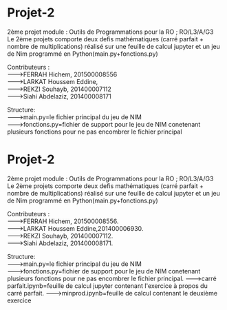 # Projet-2
2ème projet module : Outils de Programmations pour la RO ; RO/L3/A/G3  
Le 2ème projets comporte deux defis mathématiques (carré parfait + nombre de multiplications) réalisé sur une feuille de calcul jupyter et un jeu de Nim  programmé en Python(main.py+fonctions.py)  
  
  Contributeurs :  
  --->FERRAH Hichem, 201500008556  
  --->LARKAT Houssem Eddine,  
  --->REKZI Souhayb, 201400007112   
  --->Siahi Abdelaziz, 201400008171    
  
  Structure:  
    --->main.py=le fichier principal du jeu de NIM  
    --->fonctions.py=fichier de support pour le jeu de NIM conetenant plusieurs fonctions pour ne pas encombrer le fichier principal  
  
# Projet-2
2ème projet module : Outils de Programmations pour la RO ; RO/L3/A/G3  
Le 2ème projets comporte deux defis mathématiques (carré parfait + nombre de multiplications) réalisé sur une feuille de calcul jupyter et un jeu de Nim  programmé en Python(main.py+fonctions.py)  
  
  Contributeurs :  
  --->FERRAH Hichem, 201500008556.   
  --->LARKAT Houssem Eddine,201400006930.   
  --->REKZI Souhayb, 201400007112.   
  --->Siahi Abdelaziz, 201400008171.     
  
  Structure:  
    --->main.py=le fichier principal du jeu de NIM  
    --->fonctions.py=fichier de support pour le jeu de NIM conetenant plusieurs fonctions pour ne pas encombrer le fichier principal. 
    --->carré parfait.ipynb=feuille de calcul jupyter contenant l'exercice à propos du carré parfait. 
    --->minprod.ipynb=feuille de calcul contenant le deuxième exercice     

  

